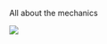 All about the mechanics

[![](img/thumbnail_750px_project-name-final-version-2016-01-01.jpg)](img/project-name-final-version-2016-01-01.jpg)